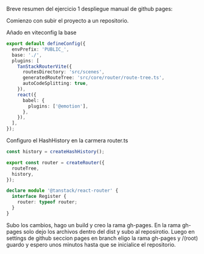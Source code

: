 Breve resumen del ejercicio 1 despliegue manual de github pages:

Comienzo con subir el proyecto a un repositorio.

Añado en viteconfig la base

```vite.config.ts
export default defineConfig({
  envPrefix: 'PUBLIC_',
  base: './',
  plugins: [
    TanStackRouterVite({
      routesDirectory: 'src/scenes',
      generatedRouteTree: 'src/core/router/route-tree.ts',
      autoCodeSplitting: true,
    }),
    react({
      babel: {
        plugins: ['@emotion'],
      },
    }),
  ],
});
```

Configuro el HashHistory en la carmera router.ts

```router.ts
const history = createHashHistory();

export const router = createRouter({
  routeTree,
  history,
});

declare module '@tanstack/react-router' {
  interface Register {
    router: typeof router;
  }
}
```

Subo los cambios, hago un build y creo la rama gh-pages.
En la rama gh-pages solo dejo los archivos dentro del dist y subo al reposirotio.
Luego en settings de github seccion pages en branch eligo la rama gh-pages y /(root) guardo y espero unos minutos hasta que se inicialice el repositorio.
